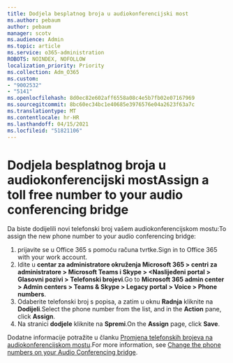 ```yaml
---
title: Dodjela besplatnog broja u audiokonferencijski most
ms.author: pebaum
author: pebaum
manager: scotv
ms.audience: Admin
ms.topic: article
ms.service: o365-administration
ROBOTS: NOINDEX, NOFOLLOW
localization_priority: Priority
ms.collection: Adm_O365
ms.custom:
- "9002532"
- "5141"
ms.openlocfilehash: 8d0ec82e602aff6558a08c4e5b7fb02e07167969
ms.sourcegitcommit: 8bc60ec34bc1e40685e3976576e04a2623f63a7c
ms.translationtype: MT
ms.contentlocale: hr-HR
ms.lasthandoff: 04/15/2021
ms.locfileid: "51821106"
---
```

# <a name="assign-a-toll-free-number-to-your-audio-conferencing-bridge"></a><span data-ttu-id="90380-102">Dodjela besplatnog broja u audiokonferencijski most</span><span class="sxs-lookup"><span data-stu-id="90380-102">Assign a toll free number to your audio conferencing bridge</span></span>

<span data-ttu-id="90380-103">Da biste dodijelili novi telefonski broj vašem audiokonferencijskom mostu:</span><span class="sxs-lookup"><span data-stu-id="90380-103">To assign the new phone number to your audio conferencing bridge:</span></span>

1. <span data-ttu-id="90380-104">prijavite se u Office 365 s pomoću računa tvrtke.</span><span class="sxs-lookup"><span data-stu-id="90380-104">Sign in to Office 365 with your work account.</span></span>
2. <span data-ttu-id="90380-105">Idite u **centar za administratore okruženja Microsoft 365 > centri za administratore > Microsoft Teams i Skype > <Naslijeđeni portal > Glasovni pozivi > Telefonski brojevi**.</span><span class="sxs-lookup"><span data-stu-id="90380-105">Go to **Microsoft 365 admin center > Admin centers > Teams & Skype > Legacy portal > Voice > Phone numbers**.</span></span>
3. <span data-ttu-id="90380-106">Odaberite telefonski broj s popisa, a zatim u oknu **Radnja** kliknite na **Dodijeli**.</span><span class="sxs-lookup"><span data-stu-id="90380-106">Select the phone number from the list, and in the **Action** pane, click **Assign**.</span></span>
4. <span data-ttu-id="90380-107">Na stranici **dodjele** kliknite na **Spremi**.</span><span class="sxs-lookup"><span data-stu-id="90380-107">On the **Assign** page, click **Save**.</span></span>

<span data-ttu-id="90380-108">Dodatne informacije potražite u članku [Promjena telefonskih brojeva na audiokonferencijskom mostu](https://docs.microsoft.com/MicrosoftTeams/change-the-phone-numbers-on-your-audio-conferencing-bridge).</span><span class="sxs-lookup"><span data-stu-id="90380-108">For more information, see [Change the phone numbers on your Audio Conferencing bridge](https://docs.microsoft.com/MicrosoftTeams/change-the-phone-numbers-on-your-audio-conferencing-bridge).</span></span>
